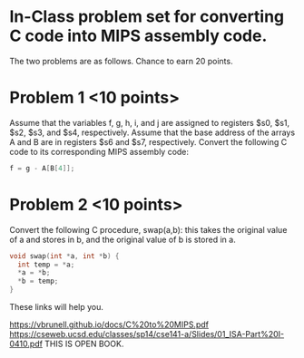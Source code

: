 # In-Class problem set for converting C code into MIPS assembly code.

The two problems are as follows. Chance to earn 20 points.

# Problem 1 <10 points>
⁠Assume that the variables f, g, h, i, and j are assigned to registers $s0, $s1, $s2, $s3, and $s4, respectively. Assume that the base address of the arrays A and B are in registers $s6 and $s7, respectively. Convert the following C code to its corresponding MIPS assembly code:
```c
f = g - A[B[4]];
```

# Problem 2 <10 points>
 
Convert the following C procedure, swap(a,b): this takes the original value of a and stores in b, and the original value of b is stored in a.

```c
void swap(int *a, int *b) {
  int temp = *a;
  *a = *b;
  *b = temp;
}
```
 
These links will help you.

⁠https://vbrunell.github.io/docs/C%20to%20MIPS.pdf
⁠https://cseweb.ucsd.edu/classes/sp14/cse141-a/Slides/01_ISA-Part%20I-0410.pdf
THIS IS OPEN BOOK.